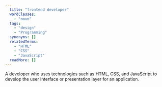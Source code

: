 ```yaml
---
  title: "frontend developer"
  wordClasses: 
    - "noun"
  tags: 
    - "design"
    - "Programming"
  synonyms: []
  relatedTerms: 
    - "HTML"
    - "CSS"
    - "JavaScript"
  readMore: []
---
```

A developer who uses technologies such as HTML, CSS, and JavaScript to develop the user interface or presentation layer for an application.
